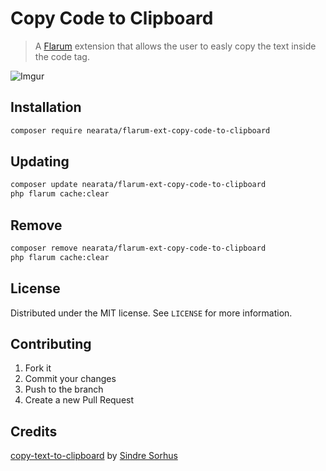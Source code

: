 # Copy Code to Clipboard

> A [Flarum](https://flarum.org) extension that allows the user to easly copy the text inside the code tag.

![Imgur](https://i.imgur.com/ngRTa7P.png)

## Installation

```sh
composer require nearata/flarum-ext-copy-code-to-clipboard
```

## Updating

```sh
composer update nearata/flarum-ext-copy-code-to-clipboard
php flarum cache:clear
```

## Remove

```sh
composer remove nearata/flarum-ext-copy-code-to-clipboard
php flarum cache:clear
```

## License

Distributed under the MIT license. See `LICENSE` for more information.

## Contributing

1. Fork it
2. Commit your changes
3. Push to the branch
4. Create a new Pull Request

## Credits

[copy-text-to-clipboard](https://github.com/sindresorhus/copy-text-to-clipboard) by [Sindre Sorhus](https://github.com/sindresorhus)
